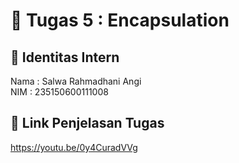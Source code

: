 # 📁 Tugas 5 : Encapsulation

## 👤 Identitas Intern
Nama : Salwa Rahmadhani Angi             
NIM  : 235150600111008

## 🔗 Link Penjelasan Tugas

https://youtu.be/0y4CuradVVg
